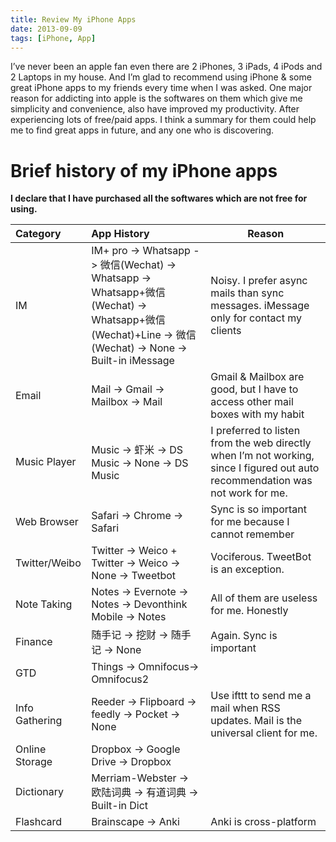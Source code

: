 ```yaml
---
title: Review My iPhone Apps
date: 2013-09-09
tags: [iPhone, App]
---
```


I’ve never been an apple fan even there are 2 iPhones, 3 iPads, 4 iPods and 2 Laptops in my house. And I’m glad to recommend using iPhone & some great iPhone apps to my friends every time when I was asked. One major reason for addicting into apple is the softwares on them which give me simplicity and convenience, also have improved my productivity. After experiencing lots of free/paid apps. I think a summary for them could help me to find great apps in future, and any one who is discovering.


# Brief history of my iPhone apps


**I declare that I have purchased all the softwares which are not free for using.**

<table><thead><tr><th align="left">Category</th><th align="left">App History</th><th>Reason</th></tr></thead><tbody><tr><td align="left">IM</td><td align="left">IM+ pro -> Whatsapp -> 微信(Wechat) -> Whatsapp -> Whatsapp+微信(Wechat) -> Whatsapp+微信(Wechat)+Line -> 微信(Wechat) -> None -> Built-in iMessage</td><td>Noisy. I prefer async mails than sync messages. iMessage only for contact my clients</td></tr><tr><td align="left">Email</td><td align="left">Mail -> Gmail -> Mailbox -> Mail</td><td>Gmail & Mailbox are good, but I have to access other mail boxes with my habit</td></tr><tr><td align="left">Music Player</td><td align="left">Music -> 虾米 -> DS Music -> None -> DS Music</td><td>I preferred to listen from the web directly when I’m not working, since I figured out auto recommendation was not work for me.</td></tr><tr><td align="left">Web Browser</td><td align="left">Safari -> Chrome -> Safari</td><td>Sync is so important for me because I cannot remember</td></tr><tr><td align="left">Twitter/Weibo</td><td align="left">Twitter -> Weico + Twitter -> Weico -> None -> Tweetbot</td><td>Vociferous. TweetBot is an exception.</td></tr><tr><td align="left">Note Taking</td><td align="left">Notes -> Evernote -> Notes -> Devonthink Mobile -> Notes</td><td>All of them are useless for me. Honestly</td></tr><tr><td align="left">Finance</td><td align="left">随手记 -> 挖财 -> 随手记 -> None</td><td>Again. Sync is important</td></tr><tr><td align="left">GTD</td><td align="left">Things -> Omnifocus-> Omnifocus2</td><td></td></tr><tr><td align="left">Info Gathering</td><td align="left">Reeder -> Flipboard -> feedly -> Pocket -> None</td><td>Use ifttt to send me a mail when RSS updates. Mail is the universal client for me.</td></tr><tr><td align="left">Online Storage</td><td align="left">Dropbox -> Google Drive -> Dropbox</td><td></td></tr><tr><td align="left">Dictionary</td><td align="left">Merriam-Webster -> 欧陆词典 -> 有道词典 -> Built-in Dict</td><td></td></tr><tr><td align="left">Flashcard</td><td align="left">Brainscape -> Anki</td><td>Anki is cross-platform</td></tr></tbody></table>

